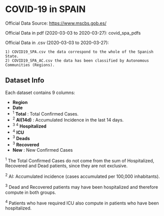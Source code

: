 # COVID-19 in SPAIN

Official Data Source: https://www.mscbs.gob.es/

Official Data in pdf (2020-03-03 to 2020-03-27): covid_spa_pdfs

Official Data in .csv (2020-03-03 to 2020-03-27):

    1) COVID19_SPA.csv the data correspond to the whole of the Spanish State. 
    2) COVID19_SPA_AC.csv the data has been classified by Autonomous Communities (Regions).

## Dataset Info

Each dataset contains 9 columns: 

* **Region**
* **Date**
* <sup>1</sup> **Total** : Total Confirmed Cases. 
* <sup>2</sup> **AI(14d)** : Accumulated Incidence in the last 14 days.
* <sup>3 </sup><sup>4</sup> **Hospitalized**
* <sup>4</sup> **ICU**
* <sup>3</sup> **Deads** 
* <sup>3</sup> **Recovered** 
* **New** : New Confirmed Cases

<sup>1</sup> The Total Confirmed Cases do not come from the sum of Hospitalized, Recovered and Dead patients, since they are not exclusive.

<sup>2</sup> AI: Accumulated incidence (cases accumulated per 100,000 inhabitants).

<sup>3</sup> Dead and Recovered patients may have been hospitalized and therefore compute in both
groups. 

<sup>4</sup> Patients who have required ICU also compute in patients who have been hospitalized.
